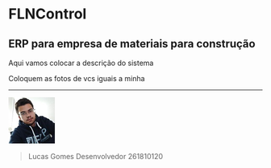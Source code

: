 # FLNControl
## ERP para empresa de materiais para construção

Aqui vamos colocar a descrição do sistema 

Coloquem as fotos de vcs iguais a minha 


___
![LucasGomes](./img/lucas-gomes.jpg) 
> Lucas Gomes
> Desenvolvedor
> 261810120